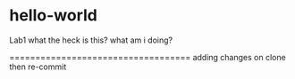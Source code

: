 # hello-world
Lab1
what the heck is this?
what am i doing?

===================================
adding changes on clone then re-commit
